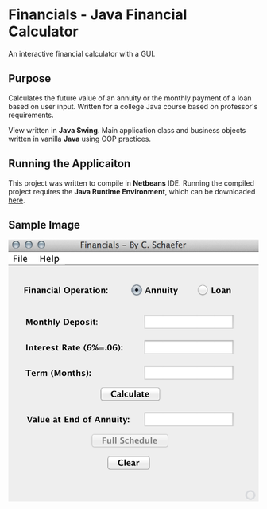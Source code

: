 # Financials - Java Financial Calculator

An interactive financial calculator with a GUI.

## Purpose
Calculates the future value of an annuity or the monthly payment of a loan based on user input.
Written for a college Java course based on professor's requirements.

View written in __Java Swing__. Main application class and business objects written in vanilla __Java__ using OOP practices.

## Running the Applicaiton
This project was written to compile in __Netbeans__ IDE.
Running the compiled project requires the __Java Runtime Environment__, which can be downloaded [here](https://java.com/en/download/).

## Sample Image

![Sample Image](https://github.com/schaeferchrisa/Financials/blob/master/FinancialsSample.png)
